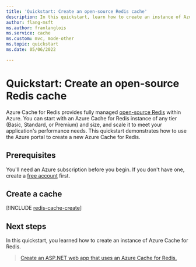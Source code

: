 ```yaml
---
title: 'Quickstart: Create an open-source Redis cache'
description: In this quickstart, learn how to create an instance of Azure Cache for Redis in Basic, Standard, or Premium tier
author: flang-msft
ms.author: franlanglois
ms.service: cache
ms.custom: mvc, mode-other
ms.topic: quickstart
ms.date: 05/06/2022

---
```

# Quickstart: Create an open-source Redis cache

Azure Cache for Redis provides fully managed [open-source Redis](https://redis.io/) within Azure. You can start with an Azure Cache for Redis instance of any tier (Basic, Standard, or Premium) and size, and scale it to meet your application's performance needs. This quickstart demonstrates how to use the Azure portal to create a new Azure Cache for Redis.

## Prerequisites

You'll need an Azure subscription before you begin. If you don't have one, create a [free account](https://azure.microsoft.com/free/) first.

## Create a cache

[!INCLUDE [redis-cache-create](includes/redis-cache-create.md)]

## Next steps

In this quickstart, you learned how to create an instance of Azure Cache for Redis.

> [Create an ASP.NET web app that uses an Azure Cache for Redis.](./cache-web-app-howto.md)
